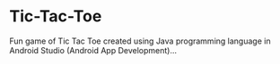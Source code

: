 # Tic-Tac-Toe
Fun game of Tic Tac Toe created using Java programming language in Android Studio (Android App Development)...
